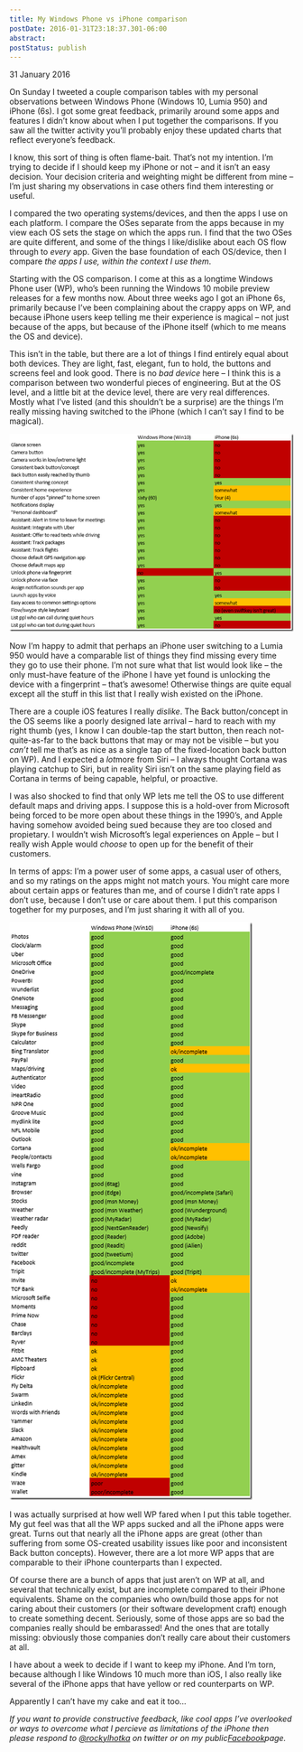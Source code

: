 ```yaml
---
title: My Windows Phone vs iPhone comparison
postDate: 2016-01-31T23:18:37.301-06:00
abstract: 
postStatus: publish
---
```

31 January 2016

On Sunday I tweeted a couple comparison tables with my personal observations between Windows Phone (Windows 10, Lumia 950) and iPhone (6s). I got some great feedback, primarily around some apps and features I didn’t know about when I put together the comparisons. If you saw all the twitter activity you’ll probably enjoy these updated charts that reflect everyone’s feedback.

I know, this sort of thing is often flame-bait. That’s not my intention. I’m trying to decide if I should keep my iPhone or not – and it isn’t an easy decision. Your decision criteria and weighting might be different from mine – I’m just sharing my observations in case others find them interesting or useful.

I compared the two operating systems/devices, and then the apps I use on each platform. I compare the OSes separate from the apps because in my view each OS sets the stage on which the apps run. I find that the two OSes are quite different, and some of the things I like/dislike about each OS flow through to *every* app. Given the base foundation of each OS/device, then I compare *the apps I use, within the context I use them*.

Starting with the OS comparison. I come at this as a longtime Windows Phone user (WP), who’s been running the Windows 10 mobile preview releases for a few months now. About three weeks ago I got an iPhone 6s, primarily because I’ve been complaining about the crappy apps on WP, and because iPhone users keep telling me their experience is magical – not just because of the apps, but because of the iPhone itself (which to me means the OS and device).

This isn’t in the table, but there are a lot of things I find entirely equal about both devices. They are light, fast, elegant, fun to hold, the buttons and screens feel and look good. There is no *bad device* here – I think this is a comparison between two wonderful pieces of engineering. But at the OS level, and a little bit at the device level, there are very real differences. Mostly what I’ve listed (and this shouldn’t be a surprise) are the things I’m really missing having switched to the iPhone (which I can’t say I find to be magical).

[![snip_20160131224802](binary/Open-Live-Writer/My-Windows-Phone-vs-iPhone-comparison_13E55/snip_20160131224802_thumb.png "snip_20160131224802")](binary/Open-Live-Writer/My-Windows-Phone-vs-iPhone-comparison_13E55/snip_20160131224802_2.png)

Now I’m happy to admit that perhaps an iPhone user switching to a Lumia 950 would have a comparable list of things they find missing every time they go to use their phone. I’m not sure what that list would look like – the only must-have feature of the iPhone I have yet found is unlocking the device with a fingerprint – that’s awesome! Otherwise things are quite equal except all the stuff in this list that I really wish existed on the iPhone.

There are a couple iOS features I really *dislike*. The Back button/concept in the OS seems like a poorly designed late arrival – hard to reach with my right thumb (yes, I know I can double-tap the start button, then reach not-quite-as-far to the back buttons that may or may not be visible – but you *can’t* tell me that’s as nice as a single tap of the fixed-location back button on WP). And I expected a *lot*more from Siri – I always thought Cortana was playing catchup to Siri, but in reality Siri isn’t on the same playing field as Cortana in terms of being capable, helpful, or proactive.

I was also shocked to find that only WP lets me tell the OS to use different default maps and driving apps. I suppose this is a hold-over from Microsoft being forced to be more open about these things in the 1990’s, and Apple having somehow avoided being sued because they are too closed and propietary. I wouldn’t wish Microsoft’s legal experiences on Apple – but I really wish Apple would *choose* to open up for the benefit of their customers.

In terms of apps: I’m a power user of some apps, a casual user of others, and so my ratings on the apps might not match yours. You might care more about certain apps or features than me, and of course I didn’t rate apps I don’t use, because I don’t use or care about them. I put this comparison together for my purposes, and I’m just sharing it with all of you.

[![snip_20160131225238](binary/Open-Live-Writer/My-Windows-Phone-vs-iPhone-comparison_13E55/snip_20160131225238_thumb.png "snip_20160131225238")](binary/Open-Live-Writer/My-Windows-Phone-vs-iPhone-comparison_13E55/snip_20160131225238_2.png)

I was actually surprised at how well WP fared when I put this table together. My gut feel was that all the WP apps sucked and all the iPhone apps were great. Turns out that nearly all the iPhone apps are great (other than suffering from some OS-created usability issues like poor and inconsistent Back button concepts). However, there are a lot more WP apps that are comparable to their iPhone counterparts than I expected.

Of course there are a bunch of apps that just aren’t on WP at all, and several that technically exist, but are incomplete compared to their iPhone equivalents. Shame on the companies who own/build those apps for not caring about their customers (or their software development craft) enough to create something decent. Seriously, some of those apps are so bad the companies really should be embarassed! And the ones that are totally missing: obviously those companies don’t really care about their customers at all.

I have about a week to decide if I want to keep my iPhone. And I’m torn, because although I like Windows 10 much more than iOS, I also really like several of the iPhone apps that have yellow or red counterparts on WP.

Apparently I can’t have my cake and eat it too…

*If you want to provide constructive feedback, like cool apps I’ve overlooked or ways to overcome what I percieve as limitations of the iPhone then please respond to [@rockylhotka](https://twitter.com/RockyLhotka) on twitter or on my public*[*Facebook*](https://www.facebook.com/RockfordLhotka)*page.*
